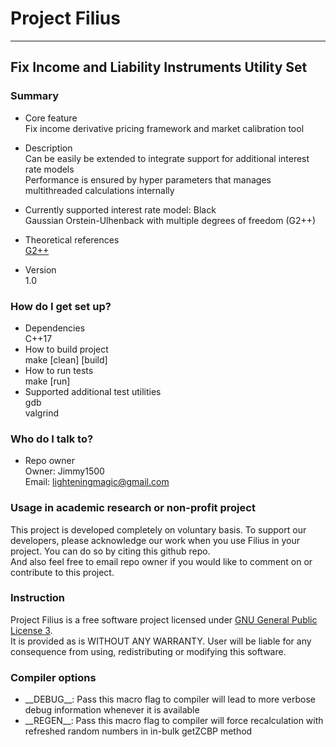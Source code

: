 # Project Filius #
----

## Fix Income and Liability Instruments Utility Set ##

### Summary ###

* Core feature  
	Fix income derivative pricing framework and market calibration tool

* Description  
    Can be easily be extended to integrate support for additional interest rate models  
    Performance is ensured by hyper parameters that manages multithreaded calculations internally

* Currently supported interest rate model:
    Black  
    Gaussian Orstein-Ulhenback with multiple degrees of freedom (G2++)

* Theoretical references  
    [G2++](http://www.dm.unibo.it/~pascucci/web/Ricerca/PDF/difra.pdf)

* Version  
	1.0

### How do I get set up? ###

* Dependencies  
    C++17
* How to build project  
    make [clean] [build]
* How to run tests  
    make [run]
* Supported additional test utilities  
    gdb  
    valgrind

### Who do I talk to? ###

* Repo owner  
	Owner: Jimmy1500  
    Email: lighteningmagic@gmail.com

### Usage in academic research or non-profit project ###

This project is developed completely on voluntary basis.
To support our developers, please acknowledge our work when you use Filius in your project.
You can do so by citing this github repo.  
And also feel free to email repo owner if you would like to comment on or contribute to this project.

### Instruction ###

Project Filius is a free software project licensed under [GNU General Public License 3](LICENSE).  
It is provided as is WITHOUT ANY WARRANTY.
User will be liable for any consequence from using, redistributing or modifying this software.

### Compiler options ###
* \_\_DEBUG\_\_: Pass this macro flag to compiler will lead to more verbose debug information whenever it is available
* \_\_REGEN\_\_: Pass this macro flag to compiler will force recalculation with refreshed random numbers in in-bulk getZCBP method
